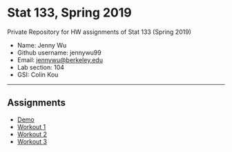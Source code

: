 # Stat 133, Spring 2019

Private Repository for HW assignments of Stat 133 (Spring 2019)

- Name: Jenny Wu
- Github username: jennywu99
- Email: jennywu@berkeley.edu
- Lab section: 104
- GSI: Colin Kou

-----

## Assignments

- [Demo](demo)
- [Workout 1](workout01)
- [Workout 2](workout02)
- [Workout 3](binomial)


